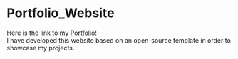 # Portfolio_Website
Here is the link to my <a href="https://earnestl.github.io/Portfolio_Website/" target="_blank">Portfolio</a>!  
I have developed this website based on an open-source template in order to showcase my projects.
